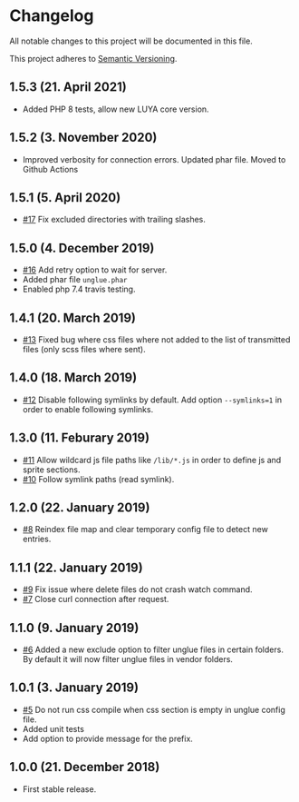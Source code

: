 # Changelog

All notable changes to this project will be documented in this file.

This project adheres to [Semantic Versioning](http://semver.org/).

## 1.5.3 (21. April 2021)

+ Added PHP 8 tests, allow new LUYA core version.

## 1.5.2 (3. November 2020)

+ Improved verbosity for connection errors. Updated phar file. Moved to Github Actions

## 1.5.1 (5. April 2020)

+ [#17](https://github.com/unglue-workflow/client/pull/17) Fix excluded directories with trailing slashes.

## 1.5.0 (4. December 2019)

+ [#16](https://github.com/unglue-workflow/client/issues/16) Add retry option to wait for server.
+ Added phar file `unglue.phar`
+ Enabled php 7.4 travis testing.

## 1.4.1 (20. March 2019)

+ [#13](https://github.com/unglue-workflow/client/issues/13) Fixed bug where css files where not added to the list of transmitted files (only scss files where sent).

## 1.4.0 (18. March 2019)

+ [#12](https://github.com/unglue-workflow/client/issues/12) Disable following symlinks by default. Add option `--symlinks=1` in order to enable following symlinks.

## 1.3.0 (11. Feburary 2019)

+ [#11](https://github.com/unglue-workflow/client/issues/11) Allow wildcard js file paths like `/lib/*.js` in order to define js and sprite sections.
+ [#10](https://github.com/unglue-workflow/client/issues/10) Follow symlink paths (read symlink).

## 1.2.0 (22. January 2019)

+ [#8](https://github.com/unglue-workflow/client/issues/8) Reindex file map and clear temporary config file to detect new entries.

## 1.1.1 (22. January 2019)

+ [#9](https://github.com/unglue-workflow/client/issues/9) Fix issue where delete files do not crash watch command.
+ [#7](https://github.com/unglue-workflow/client/issues/7) Close curl connection after request.

## 1.1.0 (9. January 2019)

+ [#6](https://github.com/unglue-workflow/client/issues/6) Added a new exclude option to filter unglue files in certain folders. By default it will now filter unglue files in vendor folders.

## 1.0.1 (3. January 2019)

+ [#5](https://github.com/unglue-workflow/client/issues/5) Do not run css compile when css section is empty in unglue config file.
+ Added unit tests
+ Add option to provide message for the prefix.

## 1.0.0 (21. December 2018)

+ First stable release.
